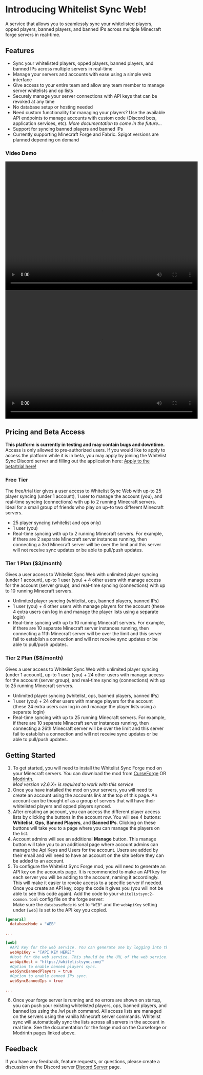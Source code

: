 # Introducing Whitelist Sync Web!

A service that allows you to seamlessly sync your whitelisted players, opped players, banned players, and banned IPs across multiple Minecraft forge servers in real-time.

## Features

- Sync your whitelisted players, opped players, banned players, and banned IPs across multiple servers in real-time
- Manage your servers and accounts with ease using a simple web interface
- Give access to your entire team and allow any team member to manage server whitelists and op lists
- Securely manage your server connections with API keys that can be revoked at any time
- No database setup or hosting needed
- Need custom functionality for managing your players? Use the available API endpoints to manage accounts with custom code (Discord bots, application services, etc). *More documentation to come in the future...*
- Support for syncing banned players and banned IPs
- Currently supporting Minecraft Forge and Fabric. Spigot versions are planned depending on demand

### Video Demo

<video width="600" height="400" controls>
  <source src="./assets/whitelisting.mp4" type="video/mp4">
  Your browser does not support the video tag.
</video>

<video width="600" height="400" controls>
  <source src="./assets/opping-banning.mp4" type="video/mp4">
  Your browser does not support the video tag.
</video>

## Pricing and Beta Access

**This platform is currently in testing and may contain bugs and downtime.** Access is only allowed to pre-authorized users. If you would like to apply to access the platform while it is in beta, you may apply by joining the Whitelist Sync Discord server and filling out the application here: [Apply to the beta/trial here!](https://discord.gg/CrqvEVRmWS)

### Free Tier
The free/trial tier gives a user access to Whitelist Sync Web with up-to 25 player syncing (under 1 account), 1 user to manage the account (you), and real-time syncing (connections) with up to 2 running Minecraft servers. Ideal for a small group of friends who play on up-to two different Minecraft servers.
* 25 player syncing (whitelist and ops only)
* 1 user (you)
* Real-time syncing with up to 2 running Minecraft servers. For example, if there are 2 separate Minecraft server instances running,  then connecting a 3rd Minecraft server will be over the limit and this server will not receive sync updates or be able to pull/push updates.

### Tier 1 Plan ($3/month)
Gives a user access to Whitelist Sync Web with unlimited player syncing (under 1 account), up-to 1 user (you) + 4 other users with manage access for the account (server group), and real-time syncing (connections) with up to 10 running Minecraft servers.
* Unlimited player syncing (whitelist, ops, banned players, banned IPs)
* 1 user (you) + 4 other users with manage players for the account (these 4 extra users can log in and manage the player lists using a separate login)
* Real-time syncing with up to 10 running Minecraft servers. For example, if there are 10 separate Minecraft server instances running, then connecting a 11th Minecraft server will be over the limit and this server fail to establish a connection and will not receive sync updates or be able to pull/push updates.

### Tier 2 Plan ($8/month)
Gives a user access to Whitelist Sync Web with unlimited player syncing (under 1 account), up-to 1 user (you) + 24 other users with manage access for the account (server group), and real-time syncing (connections) with up to 25 running Minecraft servers.
* Unlimited player syncing (whitelist, ops, banned players, banned IPs)
* 1 user (you) + 24 other users with manage players for the account (these 24 extra users can log in and manage the player lists using a separate login)
* Real-time syncing with up to 25 running Minecraft servers. For example, if there are 10 separate Minecraft server instances running, then connecting a 26th Minecraft server will be over the limit and this server fail to establish a connection and will not receive sync updates or be able to pull/push updates.

## Getting Started

1. To get started, you will need to install the Whitelist Sync Forge mod on your Minecraft servers. You can download the mod from [CurseForge](https://www.curseforge.com/minecraft/mc-mods/whitelistsync2) OR [Modrinth](https://modrinth.com/mod/whitelistsync2).  
   *Mod version v2.6.X+ is required to work with this service*
2. Once you have installed the mod on your servers, you will need to create an account using the accounts link at the top of this page. An account can be thought of as a group of servers that will have their whitelisted players and opped players synced.
3. After creating an account, you can access the different player access lists by clicking the buttons in the account row. You will see 4 buttons: **Whitelist**, **Ops**, **Banned Players**, and **Banned IPs**. Clicking on these buttons will take you to a page where you can manage the players on the list.
4. Account admins will see an additional **Manage** button. This manage button will take you to an additional page where account admins can manage the Api Keys and Users for the account. Users are added by their email and will need to have an account on the site before they can be added to an account.
5. To configure the Whitelist Sync Forge mod, you will need to generate an API key on the accounts page. It is recommended to make an API key for each server you will be adding to the account, naming it accordingly. This will make it easier to revoke access to a specific server if needed. Once you create an API key, copy the code it gives you (you will not be able to see this code again). Add the code to your `whitelistsync2-common.toml` config file on the forge server:  
   Make sure the `databaseMode` is set to `"WEB"` and the `webApiKey` setting under `[web]` is set to the API key you copied.

```toml
[general]
  databaseMode = "WEB"

...

[web]
  #API Key for the web service. You can generate one by logging into the web service and adding a new API key to your account.
  webApiKey = "[API KEY HERE]"
  #Host for the web service. This should be the URL of the web service. You should never need to change this.
  webApiHost = "https://whitelistsync.com/"
  #Option to enable banned players sync.
  webSyncBannedPlayers = true
  #Option to enable banned IPs sync.
  webSyncBannedIps = true

...

```

6. Once your forge server is running and no errors are shown on startup, you can push your existing whitelisted players, ops, banned players, and banned ips using the /wl push command. All access lists are managed on the servers using the vanilla Minecraft server commands. Whitelist sync will automatically sync the lists across all servers in the account in real time. See the documentation for the forge mod on the Curseforge or Modrinth pages linked above.

## Feedback

If you have any feedback, feature requests, or questions, please create a discussion on the Discord server [Discord Server](https://discord.gg/7FMJN4kurr) page.


